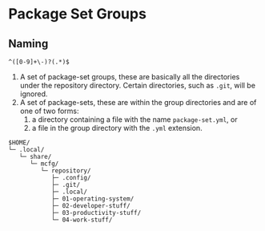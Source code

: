 # Package Set Groups


## Naming

`^([0-9]+\-)?(.*)$`


1. A set of package-set groups, these are basically all the directories under the repository
   directory. Certain directories, such as `.git`, will be ignored.
1. A set of package-sets, these are within the group directories and are of one of two forms:
    1. a directory containing a file with the name `package-set.yml`, or
    1. a file in the group directory with the `.yml` extension.


```text
$HOME/
└─ .local/
   └─ share/
      └─ mcfg/
         └─ repository/
            ├─ .config/
            ├─ .git/  
            ├─ .local/
            ├─ 01-operating-system/
            ├─ 02-developer-stuff/
            ├─ 03-productivity-stuff/
            └─ 04-work-stuff/
```
